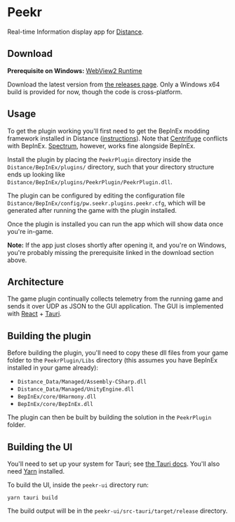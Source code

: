# Peekr

Real-time Information display app for [Distance](http://survivethedistance.com/).

## Download

**Prerequisite on Windows:** [WebView2 Runtime](https://go.microsoft.com/fwlink/p/?LinkId=2124703)

Download the latest version from [the releases page](https://github.com/Seeker14491/Peekr/releases). Only a Windows x64 build is provided for now, though the code is cross-platform.

## Usage

To get the plugin working you'll first need to get the BepInEx modding framework installed in Distance ([instructions](https://docs.bepinex.dev/master/articles/user_guide/installation/index.html)). Note that [Centrifuge](https://github.com/Ciastex/Centrifuge) conflicts with BepInEx. [Spectrum](https://github.com/Ciastex/Spectrum), however, works fine alongside BepInEx.

Install the plugin by placing the `PeekrPlugin` directory inside the `Distance/BepInEx/plugins/` directory, such that your directory structure ends up looking like `Distance/BepInEx/plugins/PeekrPlugin/PeekrPlugin.dll`.

The plugin can be configured by editing the configuration file `Distance/BepInEx/config/pw.seekr.plugins.peekr.cfg`, which will be generated after running the game with the plugin installed.

Once the plugin is installed you can run the app which will show data once you're in-game.

**Note:** If the app just closes shortly after opening it, and you're on Windows, you're probably missing the prerequisite linked in the download section above.

## Architecture

The game plugin continually collects telemetry from the running game and sends it over UDP as JSON to the GUI application. The GUI is implemented with [React](https://reactjs.org/) + [Tauri](https://tauri.studio/).

## Building the plugin

Before building the plugin, you'll need to copy these dll files from your game folder to the `PeekrPlugin/Libs` directory (this assumes you have BepInEx installed in your game already):

- `Distance_Data/Managed/Assembly-CSharp.dll`
- `Distance_Data/Managed/UnityEngine.dll`
- `BepInEx/core/0Harmony.dll`
- `BepInEx/core/BepInEx.dll`

The plugin can then be built by building the solution in the `PeekrPlugin` folder.

## Building the UI

You'll need to set up your system for Tauri; see [the Tauri docs](https://tauri.studio/en/docs/getting-started/intro). You'll also need [Yarn](https://yarnpkg.com/) installed.

To build the UI, inside the `peekr-ui` directory run:

```
yarn tauri build
```

The build output will be in the `peekr-ui/src-tauri/target/release` directory.
